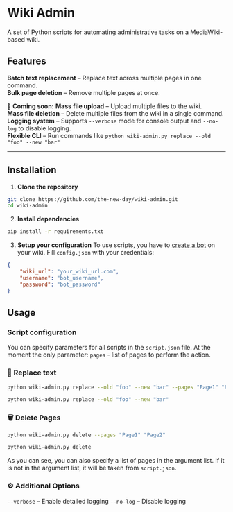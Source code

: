 # Wiki Admin  

A set of Python scripts for automating administrative tasks on a MediaWiki-based wiki.

## Features
**Batch text replacement** – Replace text across multiple pages in one command.  
**Bulk page deletion** – Remove multiple pages at once.  

**🚧 Coming soon:**
**Mass file upload** – Upload multiple files to the wiki.  
**Mass file deletion** – Delete multiple files from the wiki in a single command.  
**Logging system** – Supports `--verbose` mode for console output and `--no-log` to disable logging.  
**Flexible CLI** – Run commands like `python wiki-admin.py replace --old "foo" --new "bar"`

---

## Installation
1. **Clone the repository**  
```bash
git clone https://github.com/the-new-day/wiki-admin.git
cd wiki-admin
```

2. **Install dependencies**
```bash
pip install -r requirements.txt
```

3. **Setup your configuration**
To use scripts, you have to [create a bot](https://www.mediawiki.org/wiki/Manual:Bots) on your wiki.
Fill `config.json` with your credentials:
```json
{
    "wiki_url": "your_wiki_url.com",
    "username": "bot_username",
    "password": "bot_password"
}
```

## Usage
### Script configuration
You can specify parameters for all scripts in the `script.json` file. At the moment the only parameter: `pages` - list of pages to perform the action.

### 📝 Replace text
```bash
python wiki-admin.py replace --old "foo" --new "bar" --pages "Page1" "Page2"
```
```bash
python wiki-admin.py replace --old "foo" --new "bar"
```

### 🗑 Delete Pages
```bash
python wiki-admin.py delete --pages "Page1" "Page2"
```
```bash
python wiki-admin.py delete
```

As you can see, you can also specify a list of pages in the argument list. If it is not in the argument list, it will be taken from `script.json`.

### ⚙ Additional Options
`--verbose` – Enable detailed logging
`--no-log` – Disable logging
